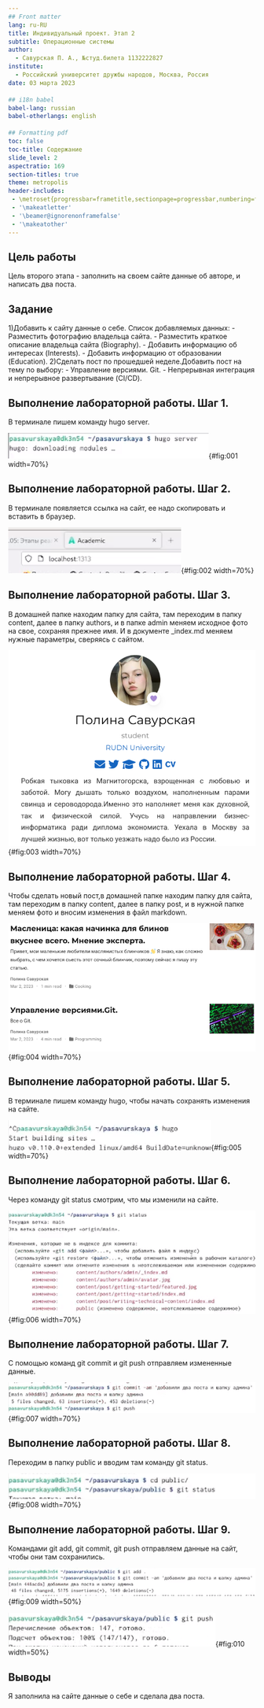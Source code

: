 ```yaml
---
## Front matter
lang: ru-RU
title: Индивидуальный проект. Этап 2
subtitle: Операционные системы
author:
  - Савурская П. А., №студ.билета 1132222827
institute:
  - Российский университет дружбы народов, Москва, Россия
date: 03 марта 2023

## i18n babel
babel-lang: russian
babel-otherlangs: english

## Formatting pdf
toc: false
toc-title: Содержание
slide_level: 2
aspectratio: 169
section-titles: true
theme: metropolis
header-includes:
 - \metroset{progressbar=frametitle,sectionpage=progressbar,numbering=fraction}
 - '\makeatletter'
 - '\beamer@ignorenonframefalse'
 - '\makeatother'
---
```


## Цель работы

Цель второго этапа - заполнить на своем сайте данные об авторе, и написать два поста.

## Задание

1)Добавить к сайту данные о себе.
Список добавляемых данных:
       - Разместить фотографию владельца сайта.
       - Разместить краткое описание владельца сайта (Biography).
       - Добавить информацию об интересах (Interests).
       - Добавить информацию от образовании (Education).
2)Сделать пост по прошедшей неделе.Добавить пост на тему по выбору:
       - Управление версиями. Git.
       - Непрерывная интеграция и непрерывное развертывание (CI/CD).

## Выполнение лабораторной работы. Шаг 1.

В терминале пишем команду hugo server. 

![команда hugo server](image/1.png){#fig:001 width=70%}

## Выполнение лабораторной работы. Шаг 2.

В терминале появляется ссылка на сайт, ее надо скопировать и вставить в браузер.

![ссылка](image/2.png){#fig:002 width=70%}

## Выполнение лабораторной работы. Шаг 3.

В домашней папке находим папку для сайта, там переходим в папку content, далее в папку authors, и в папке admin меняем исходное фото на свое, сохраняя прежнее имя. И в документе _index.md меняем нужные параметры, сверяясь с сайтом.

![мои данные на сайте](image/3.png){#fig:003 width=70%}

## Выполнение лабораторной работы. Шаг 4.

Чтобы сделать новый пост,в домашней папке находим папку для сайта, там переходим в папку content, далее в папку post, и в нужной папке меняем фото и вносим изменения в файл markdown.

![мои посты](image/4.png){#fig:004 width=70%}

## Выполнение лабораторной работы. Шаг 5.

В терминале пишем команду hugo, чтобы начать сохранять изменения на сайте.

![команда hugo](image/5.png){#fig:005 width=70%}

## Выполнение лабораторной работы. Шаг 6.

Через команду git status смотрим, что мы изменили на сайте.

![команда git status](image/6.png){#fig:006 width=70%}

## Выполнение лабораторной работы. Шаг 7.

С помощью команд git commit и git push отправляем измененные данные.

![команды git commit, git push](image/7.png){#fig:007 width=70%}

## Выполнение лабораторной работы. Шаг 8.

Переходим в папку public и вводим там команду git status.

![команда git status в public](image/8.png){#fig:008 width=70%}

## Выполнение лабораторной работы. Шаг 9.

Командами git add, git commit, git push отправляем данные на сайт, чтобы они там сохранились.

![команды git](image/9.png){#fig:009 width=50%}

![команды git](image/10.png){#fig:010 width=50%}


## Выводы

Я заполнила на сайте данные о себе и сделала два поста.

